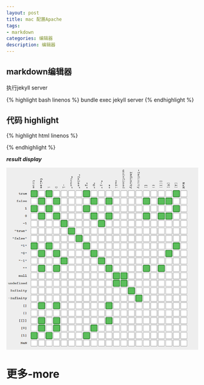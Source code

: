 ```yaml
---
layout: post
title: mac 配置Apache
tags:
- markdown
categories: 编辑器
description: 编辑器
---
```

## markdown编辑器

执行jekyll server

{% highlight bash linenos %}
bundle exec jekyll server
{% endhighlight %}

## 代码 highlight

{% highlight html linenos %}

{% endhighlight %}

**_result display_**
<div class="rd">
    <img src="/assets/images/2017/1-2-3/03-28-2.png" alt="">
</div>

# 更多-more







